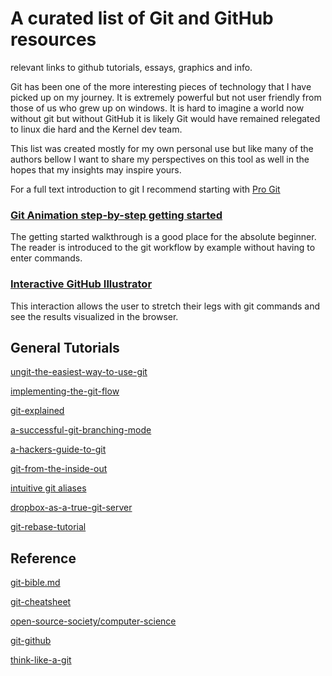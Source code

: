 # A curated list of Git and GitHub resources

relevant links to github tutorials, essays, graphics and info. 

Git has been one of the more interesting pieces of technology that I have picked up on my journey. It is extremely powerful but not user friendly from those of us who grew up on windows. It is hard to imagine a world now without git but without GitHub it is likely Git would have remained relegated to linux die hard and the Kernel dev team. 

This list was created mostly for my own personal use but like many of the authors bellow I want to share my perspectives on this tool as well in the hopes that my insights may inspire yours. 

For a full text introduction to git I recommend starting with [Pro Git](https://git-scm.com/book/en/v2)

### [Git Animation step-by-step getting started](http://pel-daniel.github.io/git-init/)

The getting started walkthrough is a good place for the absolute beginner. The reader is introduced to the git workflow by example without having to enter commands. 

### [Interactive GitHub Illustrator](https://onlywei.github.io/explain-git-with-d3/) 

This interaction allows the user to stretch their legs with git commands and see the results visualized in the browser. 



## General Tutorials

[ungit-the-easiest-way-to-use-git](http://blog.goguardian.com/nerds/ungit-the-easiest-way-to-use-git)

[implementing-the-git-flow](https://juristr.com/blog/2014/09/implementing-the-git-flow/)

[git-explained](https://juristr.com/blog/2013/04/git-explained/)

[a-successful-git-branching-mode](http://nvie.com/posts/a-successful-git-branching-model/)

[a-hackers-guide-to-git](https://wildlyinaccurate.com/a-hackers-guide-to-git/)

[git-from-the-inside-out](https://maryrosecook.com/blog/post/git-from-the-inside-out)

[intuitive git aliases](http://gggritso.com/human-git-aliases)

[dropbox-as-a-true-git-server](http://www.anishathalye.com/2016/04/25/dropbox-as-a-true-git-server/)

[git-rebase-tutorial](http://ianmiell.github.io/git-rebase-tutorial/)

## Reference

[git-bible.md](https://gist.github.com/dmglab/8402579)

[git-cheatsheet](http://www.ndpsoftware.com/git-cheatsheet.html)

[open-source-society/computer-science](https://github.com/open-source-society/computer-science)

[git-github](https://notes.almccann.com/git-github/)

[think-like-a-git](http://think-like-a-git.net/)


